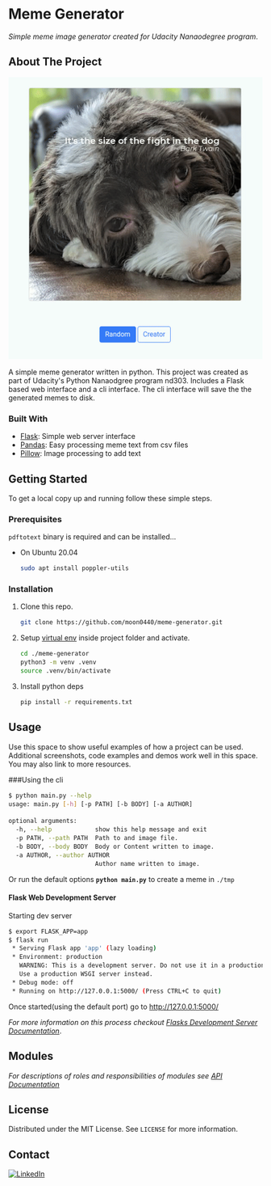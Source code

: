 

<!-- PROJECT SHIELDS -->
<!--
*** I'm using markdown "reference style" links for readability.
*** Reference links are enclosed in brackets [ ] instead of parentheses ( ).
*** See the bottom of this document for the declaration of the reference variables
*** for contributors-url, forks-url, etc. This is an optional, concise syntax you may use.
*** https://www.markdownguide.org/basic-syntax/#reference-style-links
-->
<p align="center">

[comment]: <> ([![LinkedIn][linkedin-shield]][linkedin-url])
</p>




<!-- PROJECT LOGO -->
# Meme Generator
_Simple meme image generator created for Udacity Nanaodegree program_.

<!-- ABOUT THE PROJECT -->
## About The Project

![Meme Generator in action](.sphinxdocs/_static/screencast-demo.gif)

A simple meme generator written in python. This project was created as part of Udacity's Python Nanaodgree 
program nd303. Includes a Flask based web interface and a cli interface. The cli interface will save the 
the generated memes to disk.


### Built With

* [Flask](https://github.com/pallets/flask): Simple web server interface
* [Pandas](https://github.com/pandas-dev/pandas): Easy processing meme text from csv files
* [Pillow](https://github.com/python-pillow/Pillow): Image processing to add text



<!-- GETTING STARTED -->
## Getting Started

To get a local copy up and running follow these simple steps.

### Prerequisites

`pdftotext` binary is required and can be installed...
* On Ubuntu 20.04
  ```sh
  sudo apt install poppler-utils
  ```

### Installation

1. Clone this repo.
   ```sh
   git clone https://github.com/moon0440/meme-generator.git
   ```
2. Setup [virtual env](virtual-env-docs) inside project folder and activate.
   ```sh
   cd ./meme-generator
   python3 -m venv .venv
   source .venv/bin/activate
   ```
3. Install python deps
   ```sh
   pip install -r requirements.txt
   ```


<!-- USAGE EXAMPLES -->
## Usage

Use this space to show useful examples of how a project can be used. Additional screenshots, code examples and demos work well in this space. You may also link to more resources.

###Using the cli

```sh
$ python main.py --help
usage: main.py [-h] [-p PATH] [-b BODY] [-a AUTHOR]

optional arguments:
  -h, --help            show this help message and exit
  -p PATH, --path PATH  Path to and image file.
  -b BODY, --body BODY  Body or Content written to image.
  -a AUTHOR, --author AUTHOR
                        Author name written to image.
```
Or run the default options **```python main.py```** to create a meme in ```./tmp```

#### Flask Web Development Server
Starting dev server
```sh
$ export FLASK_APP=app
$ flask run
 * Serving Flask app 'app' (lazy loading)
 * Environment: production
   WARNING: This is a development server. Do not use it in a production deployment.
   Use a production WSGI server instead.
 * Debug mode: off
 * Running on http://127.0.0.1:5000/ (Press CTRL+C to quit)
```
Once started(using the default port) go to http://127.0.0.1:5000/


_For more information on this process checkout [Flasks Development Server Documentation](flask-dev-server-docs)_.

## Modules
_For descriptions of roles and responsibilities of modules see [API Documentation](https://moon0440.github.io/meme-generator/)_

<!-- LICENSE -->
## License

Distributed under the MIT License. See `LICENSE` for more information.


<!-- CONTACT -->
## Contact
[![LinkedIn][linkedin-shield]][linkedin-url]



<!-- MARKDOWN LINKS & IMAGES -->
<!-- https://www.markdownguide.org/basic-syntax/#reference-style-links -->
[contributors-shield]: https://img.shields.io/github/contributors/moon0440/repo.svg?style=for-the-badge
[contributors-url]: https://github.com/moon0440/meme-generator/graphs/contributors
[forks-shield]: https://img.shields.io/github/forks/moon0440/repo.svg?style=for-the-badge
[forks-url]: https://github.com/moon0440/meme-generator/network/members
[stars-shield]: https://img.shields.io/github/stars/moon0440/repo.svg?style=for-the-badge
[stars-url]: https://github.com/moon0440/meme-generator/stargazers
[issues-shield]: https://img.shields.io/github/issues/moon0440/repo.svg?style=for-the-badge
[issues-url]: https://github.com/moon0440/meme-generator/issues
[license-shield]: https://img.shields.io/github/license/moon0440/repo.svg?style=for-the-badge
[license-url]: https://github.com/moon0440/meme-generator/blob/master/LICENSE.txt
[linkedin-shield]: https://img.shields.io/badge/-LinkedIn-black.svg?style=for-the-badge&logo=linkedin&colorB=555
[linkedin-url]: https://linkedin.com/in/blakemoon
[virtual-env-docs]: https://docs.python.org/3/library/venv.html
[flask-web-dev-docs]: https://flask.palletsprojects.com/en/2.0.x/server/